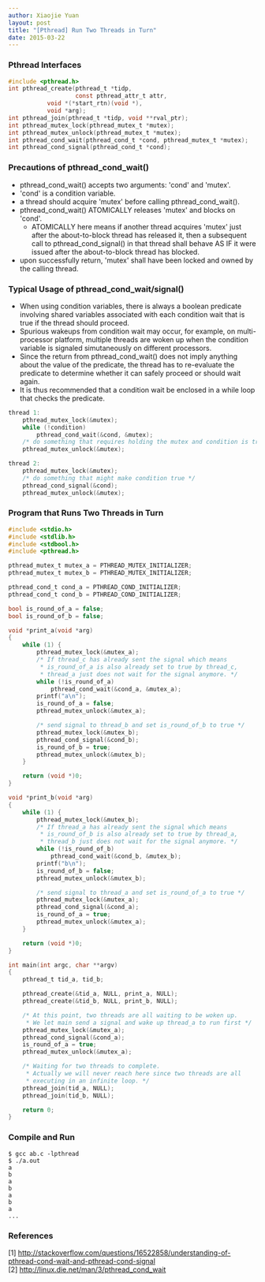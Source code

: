 ```yaml
---
author: Xiaojie Yuan
layout: post
title: "[Pthread] Run Two Threads in Turn"
date: 2015-03-22
---
```



### Pthread Interfaces

```c
#include <pthread.h>
int pthread_create(pthread_t *tidp,
                   const pthread_attr_t attr,
		   void *(*start_rtn)(void *),
		   void *arg);
int pthread_join(pthread_t *tidp, void **rval_ptr);
int pthread_mutex_lock(pthread_mutex_t *mutex);
int pthread_mutex_unlock(pthread_mutex_t *mutex);
int pthread_cond_wait(pthread_cond_t *cond, pthread_mutex_t *mutex);
int pthread_cond_signal(pthread_cond_t *cond);
```

### Precautions of pthread\_cond\_wait()

* pthread\_cond\_wait() accepts two arguments: 'cond' and 'mutex'.
* 'cond' is a condition variable.
* a thread should acquire 'mutex' before calling pthread\_cond\_wait().
* pthread\_cond\_wait() ATOMICALLY releases 'mutex' and blocks on 'cond'.
  * ATOMICALLY here means if another thread acquires 'mutex' just after the about-to-block thread has released it, then a subsequent call to pthread\_cond\_signal() in that thread shall behave AS IF it were issued after the about-to-block thread has blocked.
* upon successfully return, 'mutex' shall have been locked and owned by the calling thread.


### Typical Usage of pthread\_cond\_wait/signal()

* When using condition variables, there is always a boolean predicate involving shared variables associated with each condition wait that is true if the thread should proceed.
* Spurious wakeups from condition wait may occur, for example, on multi-processor platform, multiple threads are woken up when the condition variable is signaled simutaneously on different processors.
* Since the return from pthread\_cond\_wait() does not imply anything about the value of the predicate, the thread has to re-evaluate the predicate to determine whether it can safely proceed or should wait again.
* It is thus recommended that a condition wait be enclosed in a while loop that checks the predicate.

```c
thread 1:
	pthread_mutex_lock(&mutex);
	while (!condition)
		pthread_cond_wait(&cond, &mutex);
	/* do something that requires holding the mutex and condition is true */
	pthread_mutex_unlock(&mutex);

thread 2:
	pthread_mutex_lock(&mutex);
	/* do something that might make condition true */
	pthread_cond_signal(&cond);
	pthread_mutex_unlock(&mutex);
```


### Program that Runs Two Threads in Turn

```c
#include <stdio.h>
#include <stdlib.h>
#include <stdbool.h>
#include <pthread.h>

pthread_mutex_t mutex_a = PTHREAD_MUTEX_INITIALIZER;
pthread_mutex_t mutex_b = PTHREAD_MUTEX_INITIALIZER;

pthread_cond_t cond_a = PTHREAD_COND_INITIALIZER;
pthread_cond_t cond_b = PTHREAD_COND_INITIALIZER;

bool is_round_of_a = false;
bool is_round_of_b = false;

void *print_a(void *arg)
{
	while (1) {
		pthread_mutex_lock(&mutex_a);
		/* If thread_c has already sent the signal which means
		 * is_round_of_a is also already set to true by thread_c,
		 * thread_a just does not wait for the signal anymore. */
		while (!is_round_of_a)
			pthread_cond_wait(&cond_a, &mutex_a);
		printf("a\n");
		is_round_of_a = false;
		pthread_mutex_unlock(&mutex_a);

		/* send signal to thread_b and set is_round_of_b to true */
		pthread_mutex_lock(&mutex_b);
		pthread_cond_signal(&cond_b);
		is_round_of_b = true;
		pthread_mutex_unlock(&mutex_b);
	}

	return (void *)0;
}

void *print_b(void *arg)
{
	while (1) {
		pthread_mutex_lock(&mutex_b);
		/* If thread_a has already sent the signal which means
		 * is_round_of_b is also already set to true by thread_a,
		 * thread_b just does not wait for the signal anymore. */
		while (!is_round_of_b)
			pthread_cond_wait(&cond_b, &mutex_b);
		printf("b\n");
		is_round_of_b = false;
		pthread_mutex_unlock(&mutex_b);

		/* send signal to thread_a and set is_round_of_a to true */
		pthread_mutex_lock(&mutex_a);
		pthread_cond_signal(&cond_a);
		is_round_of_a = true;
		pthread_mutex_unlock(&mutex_a);
	}

	return (void *)0;
}

int main(int argc, char **argv)
{
	pthread_t tid_a, tid_b;

	pthread_create(&tid_a, NULL, print_a, NULL);
	pthread_create(&tid_b, NULL, print_b, NULL);

	/* At this point, two threads are all waiting to be woken up.
	 * We let main send a signal and wake up thread_a to run first */
	pthread_mutex_lock(&mutex_a);
	pthread_cond_signal(&cond_a);
	is_round_of_a = true;
	pthread_mutex_unlock(&mutex_a);

	/* Waiting for two threads to complete.
	 * Actually we will never reach here since two threads are all
	 * executing in an infinite loop. */
	pthread_join(tid_a, NULL);
	pthread_join(tid_b, NULL);

	return 0;
}
```


### Compile and Run

```
$ gcc ab.c -lpthread
$ ./a.out
a
b
a
b
a
b
a
...
```


### References
[1] <http://stackoverflow.com/questions/16522858/understanding-of-pthread-cond-wait-and-pthread-cond-signal>  
[2] <http://linux.die.net/man/3/pthread_cond_wait>

